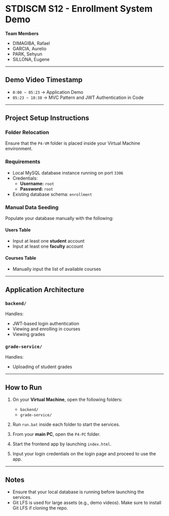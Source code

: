# STDISCM S12 - Enrollment System Demo

**Team Members**  
- DIMAGIBA, Rafael  
- GARCIA, Aurelio  
- PARK, Sehyun  
- SILLONA, Eugene  

---

## Demo Video Timestamp

- `0:00 ~ 05:23` → Application Demo  
- `05:23 ~ 10:38` → MVC Pattern and JWT Authentication in Code

---

## Project Setup Instructions

### Folder Relocation

Ensure that the `P4-VM` folder is placed inside your Virtual Machine environment.

### Requirements

- Local MySQL database instance running on port `3306`
- Credentials:
  - **Username:** `root`
  - **Password:** `root`
- Existing database schema: `enrollment`

### Manual Data Seeding

Populate your database manually with the following:

#### Users Table
- Input at least one **student** account
- Input at least one **faculty** account

#### Courses Table
- Manually input the list of available courses

---

## Application Architecture

### `backend/`  
Handles:
- JWT-based login authentication
- Viewing and enrolling in courses
- Viewing grades

### `grade-service/`  
Handles:
- Uploading of student grades

---

## How to Run

1. On your **Virtual Machine**, open the following folders:
   - `backend/`
   - `grade-service/`

2. Run `run.bat` inside each folder to start the services.

3. From your **main PC**, open the `P4-PC` folder.

4. Start the frontend app by launching `index.html`.

5. Input your login credentials on the login page and proceed to use the app.

---

## Notes

- Ensure that your local database is running before launching the services.
- Git LFS is used for large assets (e.g., demo videos). Make sure to install Git LFS if cloning the repo.

